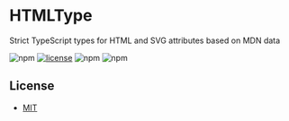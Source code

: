 # HTMLType
Strict TypeScript types for HTML and SVG attributes based on MDN data

![npm][github-version] [![license][github-license]][github-license-url] ![npm][npm-downloads] ![npm][repo-size]

## License
 - [MIT](https://github.com/lsegurado/htmltype/blob/master/LICENSE.md)

[repo-size]: https://img.shields.io/github/repo-size/lsegurado/htmltype
[npm-downloads]: https://img.shields.io/npm/dt/@lsegurado/htmltype
[github-version]: http://img.shields.io/github/package-json/v/lsegurado/htmltype/master?color=%231182c3&label=Current%20version
[github-license]: https://img.shields.io/github/license/lsegurado/htmltype
[github-license-url]: https://github.com/lsegurado/htmltype/blob/master/LICENSE.md
